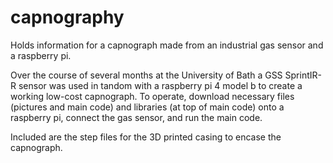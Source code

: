 # capnography
Holds information for a capnograph made from an industrial gas sensor and a raspberry pi.

Over the course of several months at the University of Bath a GSS SprintIR-R sensor was used in tandom with a raspberry pi 4 model b to create a working low-cost capnograph. To operate, download necessary files (pictures and main code) and libraries (at top of main code) onto a raspberry pi, connect the gas sensor, and run the main code.

Included are the step files for the 3D printed casing to encase the capnograph. 
